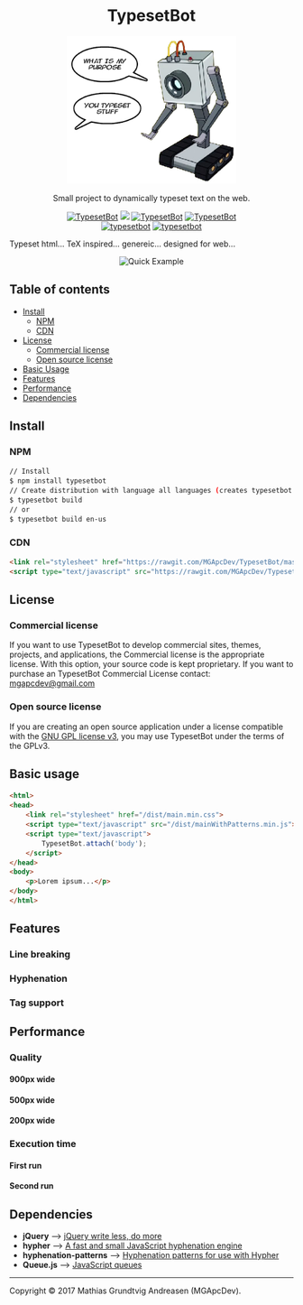 <h1 align="center">TypesetBot</h1>
<p align="center">
    <img alt="Rax" src="logo.png" width="300">
</p>
<p align="center">
Small project to dynamically typeset text on the web.
</p>
<p align="center">
<a href="https://travis-ci.org/MGApcDev/TypesetBot"><img alt="TypesetBot" src="https://travis-ci.org/MGApcDev/TypesetBot.svg?branch=master"></a>
<a href="https://www.codacy.com/app/mgapcdev/TypesetBot/dashboard"><img src="https://api.codacy.com/project/badge/Grade/c098136ef81345b78c480ee695314a21"/></a>
<a href="https://waffle.io/MGApcDev/TypesetBot"><img alt="TypesetBot" src="https://img.shields.io/waffle/label/MGApcDev/TypesetBot.svg"></a>
<a href="LICENSE"><img alt="TypesetBot" src="https://img.shields.io/aur/license/yaourt.svg"></a>
<br>
<a href="https://www.npmjs.com/package/typesetbot"><img alt="typesetbot" src="https://img.shields.io/npm/v/typesetbot.svg"></a>
<a href="https://www.npmjs.com/package/typesetbot"><img alt="typesetbot" src="https://img.shields.io/npm/dm/typesetbot.svg"></a>
</p>

Typeset html... TeX inspired... genereic... designed for web...
<p align="center">
    <img alt="Quick Example" src="" width="300">
</p>

## Table of contents
- [Install](#install)
    - [NPM](#npm)
    - [CDN](#cdn)
- [License](#license)
    - [Commercial license](#commercial-license)
    - [Open source license](#open-source-license)
- [Basic Usage](#basic-usage)
- [Features](#features)
- [Performance](#performance)
- [Dependencies](#dependencies)

 
## Install

### NPM

```bash
// Install
$ npm install typesetbot
// Create distribution with language all languages (creates typesetbot.js)
$ typesetbot build
// or
$ typesetbot build en-us
```



### CDN

```html
<link rel="stylesheet" href="https://rawgit.com/MGApcDev/TypesetBot/master/dist/main.min.css">
<script type="text/javascript" src="https://rawgit.com/MGApcDev/TypesetBot/master/dist/typesetbot.js"></script>
```

## License

### Commercial license

If you want to use TypesetBot to develop commercial sites, themes, projects, and applications, the Commercial license is the appropriate license. With this option, your source code is kept proprietary. If you want to purchase an TypesetBot Commercial License contact: mgapcdev@gmail.com

### Open source license

If you are creating an open source application under a license compatible with the [GNU GPL license v3](https://www.gnu.org/licenses/gpl-3.0.html), you may use TypesetBot under the terms of the GPLv3.

## Basic usage


```html
<html>
<head>
    <link rel="stylesheet" href="/dist/main.min.css">
    <script type="text/javascript" src="/dist/mainWithPatterns.min.js"></script>
    <script type="text/javascript">
        TypesetBot.attach('body');
    </script>
</head>
<body>
    <p>Lorem ipsum...</p>
</body>
</html>
```



## Features
### Line breaking

### Hyphenation

### Tag support

## Performance

### Quality

#### 900px wide

#### 500px wide

#### 200px wide

### Execution time

#### First run

#### Second run

## Dependencies
- **jQuery** --> [jQuery write less, do more](https://jquery.com/)
- **hypher** --> [A fast and small JavaScript hyphenation engine](https://github.com/bramstein/hypher)
- **hyphenation-patterns** --> [Hyphenation patterns for use with Hypher](https://github.com/bramstein/hyphenation-patterns)
- **Queue.js** --> [JavaScript queues](http://code.stephenmorley.org/javascript/queues/)

---

Copyright &copy; 2017 Mathias Grundtvig Andreasen (MGApcDev).
